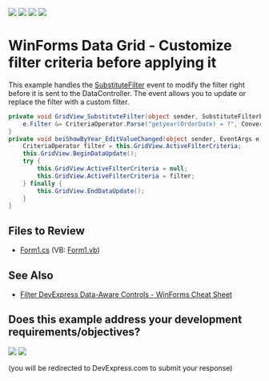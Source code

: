 <!-- default badges list -->
![](https://img.shields.io/endpoint?url=https://codecentral.devexpress.com/api/v1/VersionRange/128627034/15.1.3%2B)
[![](https://img.shields.io/badge/Open_in_DevExpress_Support_Center-FF7200?style=flat-square&logo=DevExpress&logoColor=white)](https://supportcenter.devexpress.com/ticket/details/E4119)
[![](https://img.shields.io/badge/📖_How_to_use_DevExpress_Examples-e9f6fc?style=flat-square)](https://docs.devexpress.com/GeneralInformation/403183)
[![](https://img.shields.io/badge/💬_Leave_Feedback-feecdd?style=flat-square)](#does-this-example-address-your-development-requirementsobjectives)
<!-- default badges end -->

# WinForms Data Grid - Customize filter criteria before applying it

This example handles the [SubstituteFilter](https://docs.devexpress.com/WindowsForms/DevExpress.XtraGrid.Views.Base.ColumnView.SubstituteFilter) event to modify the filter right before it is sent to the DataController. The event allows you to update or replace the filter with a custom filter.

```csharp
private void GridView_SubstituteFilter(object sender, SubstituteFilterEventArgs e) {
    e.Filter &= CriteriaOperator.Parse("getyear(OrderDate) = ?", Convert.ToInt32(this.beiShowByYear.EditValue));
}
private void beiShowByYear_EditValueChanged(object sender, EventArgs e) {
    CriteriaOperator filter = this.GridView.ActiveFilterCriteria;
    this.GridView.BeginDataUpdate();
    try {
        this.GridView.ActiveFilterCriteria = null;
        this.GridView.ActiveFilterCriteria = filter;
    } finally {
        this.GridView.EndDataUpdate();
    }
}
```


## Files to Review

* [Form1.cs](./CS/FilterEvent/Form1.cs) (VB: [Form1.vb](./VB/FilterEvent/Form1.vb))


## See Also

* [Filter DevExpress Data-Aware Controls - WinForms Cheat Sheet](https://supportcenter.devexpress.com/ticket/details/t904977/filter-devexpress-data-aware-controls-winforms-cheat-sheet)
<!-- feedback -->
## Does this example address your development requirements/objectives?

[<img src="https://www.devexpress.com/support/examples/i/yes-button.svg"/>](https://www.devexpress.com/support/examples/survey.xml?utm_source=github&utm_campaign=winforms-grid-customize-filter-criteria-before-apply&~~~was_helpful=yes) [<img src="https://www.devexpress.com/support/examples/i/no-button.svg"/>](https://www.devexpress.com/support/examples/survey.xml?utm_source=github&utm_campaign=winforms-grid-customize-filter-criteria-before-apply&~~~was_helpful=no)

(you will be redirected to DevExpress.com to submit your response)
<!-- feedback end -->
